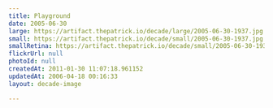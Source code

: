 ```yaml
---
title: Playground
date: 2005-06-30
large: https://artifact.thepatrick.io/decade/large/2005-06-30-1937.jpg
small: https://artifact.thepatrick.io/decade/small/2005-06-30-1937.jpg
smallRetina: https://artifact.thepatrick.io/decade/small/2005-06-30-1937@2x.jpg
flickrUrl: null
photoId: null
createdAt: 2011-01-30 11:07:18.961152
updatedAt: 2006-04-18 00:16:33
layout: decade-image

---
```


